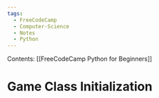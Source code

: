 ```yaml
---
tags:
  - FreeCodeCamp
  - Computer-Science
  - Notes
  - Python
---
```

Contents: [[FreeCodeCamp Python for Beginners]]
# Game Class Initialization